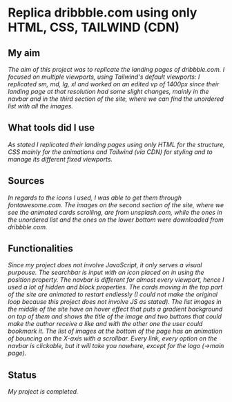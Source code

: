 # Replica dribbble.com using only HTML, CSS, TAILWIND (CDN)

## My aim

*The aim of this project was to replicate the landing pages of dribbble.com. I focused on multiple viewports, using Tailwind's default viewports: I replicated sm, md, lg, xl and worked on an edited vp of 1400px since their landing page at that resolution had some slight changes, mainly in the navbar and in the third section of the site, where we can find the unordered list with all the images.*

## What tools did I use

*As stated I replicated their landing pages using only HTML for the structure, CSS mainly for the animations and Tailwind (via CDN) for styling and to manage its different fixed viewports.*

## Sources

*In regards to the icons I used, I was able to get them through fontawesome.com. The images on the second section of the site, where we see the animated cards scrolling, are from unsplash.com, while the ones in the unordered list and the ones on the lower bottom were downloaded from dribbble.com.*

## Functionalities

*Since my project does not involve JavaScript, it only serves a visual purpouse. The searchbar is input with an icon placed on in using the position property. The navbar is different for almost every viewport, hence I used a lot of hidden and block properties. The cards moving in the top part of the site are animated to restart endlessly (I could not make the original loop because this project does not involve JS as stated). The list images in the middle of the site have an hover effect that puts a gradient background on top of them and shows the title of the image and two buttons that could make the author receive a like and with the other one the user could bookmark it. The list of images at the bottom of the page has an animation of bouncing on the X-axis with a scrollbar. Every link, every option on the navbar is clickable, but it will take you nowhere, except for the logo (->main page).*

## Status

*My project is completed.*
